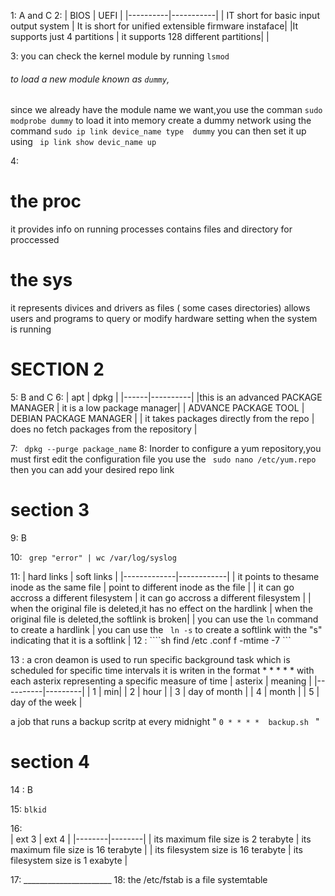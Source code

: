 1: A and C
2: 
| BIOS     |   UEFI   |
|----------|-----------|
| IT short for basic input output system | It is short for unified extensible firmware instaface|
|It supports just 4 partitions | it supports 128 different partitions|
|


3: you can check the kernel module by running `lsmod`
   ###### to load a new module known as `dummy`,
  since we already have the module name we want,you use the comman ```sudo modprobe dummy``` to load it into memory
  create a dummy  network using the command ``` sudo ip link device_name type  dummy ```
  you can then set it up using ``` ip link show devic_name up```

  4: 
  # the proc 
  it provides info on running processes
  contains files and directory for proccessed

  # the sys
  it represents divices and drivers as files ( some cases directories)
  allows users and programs to query or modify hardware setting when the system is running

  # SECTION 2
  5: B and C
  6: 
  | apt |  dpkg  |
  |------|----------|
  |this is an advanced PACKAGE MANAGER | it is a low package manager|
  | ADVANCE PACKAGE TOOL | DEBIAN PACKAGE MANAGER |
  | it takes packages directly from the repo | does no fetch packages from the repository |
 
  7:
   ``` dpkg --purge package_name```
   8: 
   Inorder to configure a yum repository,you must first edit the configuration file 
   you use the ``` sudo nano /etc/yum.repo``` then you can add your desired repo link

   #  section 3
   9: B

   
   10: ``` grep "error" | wc /var/log/syslog```

   
   11: 
   | hard links | soft links |
   |-------------|------------|
   | it points to thesame inode as the same file | point to different inode as the file |
   | it can go accross a different filesystem |  it can go accross a different filesystem |
   | when the original file is deleted,it has no effect on the hardlink | when the original file is deleted,the softlink is broken|
   | you can use the ``ln`` command to create a hardlink | you can use the `` ln -s`` to create a softlink with the "s" indicating that it is a softlink |
    12 : ````sh find /etc .conf f -mtime -7 ```


  13 : a cron deamon is used to run specific background task which is scheduled for specific time intervals
      it is writen in the format * * * * *  with each asterix representing a specific measure of time
| asterix | meaning |
|----------|---------|
| 1 | min|
| 2 | hour | 
| 3 | day of month | 
| 4 | month | 
| 5 | day of the week | 

a job that runs  a backup scritp  at every midnight " ``` 0 * * * *  backup.sh  ``` "
# section 4
14 : B

 15: ``blkid``

 16:  
 | ext 3 | ext 4 |
 |--------|--------|
 | its maximum  file size is 2 terabyte | its maximum file size is 16 terabyte |
 | its filesystem size is 16 terabyte | its filesystem size is 1 exabyte |


17: ______________________
18: the /etc/fstab is a file systemtable

     
   
